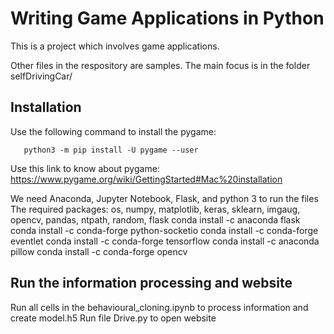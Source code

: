 # Writing Game Applications in Python

This is a project which involves game applications.

     

Other files in the respository are samples. The main focus is in the folder selfDrivingCar/

## Installation

  Use the following command to install the pygame:

       python3 -m pip install -U pygame --user

  Use this link to know about pygame:      https://www.pygame.org/wiki/GettingStarted#Mac%20installation
       
   We need Anaconda, Jupyter Notebook, Flask, and python 3 to run the files
   The required packages: os, numpy, matplotlib, keras, sklearn, imgaug, opencv, pandas, ntpath, random, flask
    conda install -c anaconda flask
    conda install -c conda-forge python-socketio
    conda install -c conda-forge eventlet
    conda install -c conda-forge tensorflow
    conda install -c anaconda pillow
    conda install -c conda-forge opencv


## Run the information processing and website
  Run all cells in the behavioural_cloning.ipynb to process information and create model.h5
  Run file Drive.py to open website
